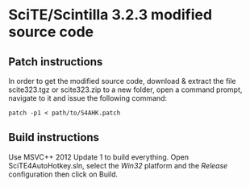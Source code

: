 SciTE/Scintilla 3.2.3 modified source code
==========================================

Patch instructions
------------------

In order to get the modified source code, download & extract the file scite323.tgz or scite323.zip to a new folder, open a command prompt, navigate to it and issue the following command:

    patch -p1 < path/to/S4AHK.patch

Build instructions
------------------

Use MSVC++ 2012 Update 1 to build everything. Open SciTE4AutoHotkey.sln, select the *Win32* platform and the *Release* configuration then click on Build.
